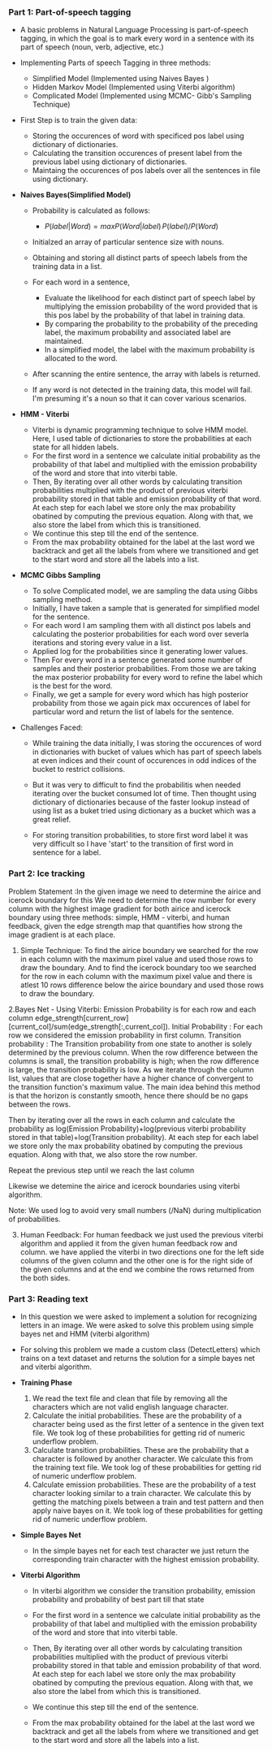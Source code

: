 

### Part 1: Part-of-speech tagging

- A basic problems in Natural Language Processing is part-of-speech tagging, in which the goal is to mark every word in a sentence with its part of speech (noun, verb, adjective, etc.)
- Implementing Parts of speech Tagging in three methods:

  - Simplified Model (Implemented using Naives Bayes )
  - Hidden Markov Model (Implemented using Viterbi algorithm)
  - Complicated Model (Implemented using MCMC- Gibb's Sampling Technique)

- First Step is to train the given data:

  - Storing the occurences of word with specificed pos label using dictionary of dictionaries.
  - Calculating the transition occurences of present label from the previous label using dictionary of dictionaries.
  - Maintaing the occurences of pos labels over all the sentences in file using dictionary.

- **Naives Bayes(Simplified Model)**

  - Probability is calculated as follows:
    - $P(label|Word) = max{P(Word|label)\, P(label) / P(Word)}$
  - Initialzed an array of particular sentence size with nouns.
  - Obtaining and storing all distinct parts of speech labels from the training data in a list.
  - For each word in a sentence,
    - Evaluate the likelihood for each distinct part of speech label by multiplying the emission probability of the word provided that is this pos label by the probability of that label in training data.
    - By comparing the probability to the probability of the preceding label, the maximum probability and associated label are maintained.
    - In a simplified model, the label with the maximum probability is allocated to the word.
  - After scanning the entire sentence, the array with labels is returned.

  - If any word is not detected in the training data, this model will fail. I'm presuming it's a noun so that it can cover various scenarios.

- **HMM - Viterbi**

  - Viterbi is dynamic programming technique to solve HMM model. Here, I used table of dictionaries to store the probabilities at each state for all hidden labels.
  - For the first word in a sentence we calculate initial probability as the probability of that label and multiplied with the emission probability of the word and store that into viterbi table.
  - Then, By iterating over all other words by calculating transition probabilities multiplied with the product of previous viterbi probability stored in that table and emission probability of that word. At each step for each label we store only the max probability obatined by computing the previous equation. Along with that, we also store the label from which this is transitioned.
  - We continue this step till the end of the sentence.
  - From the max probability obtained for the label at the last word we backtrack and get all the labels from where we transitioned and get to the start word and store all the labels into a list.

- **MCMC Gibbs Sampling**

  - To solve Complicated model, we are sampling the data using Gibbs sampling method.
  - Initially, I have taken a sample that is generated for simplified model for the sentence.
  - For each word I am sampling them with all distinct pos labels and calculating the posterior probabilities for each word over severla iterations and storing every value in a list.
  - Applied log for the probabilities since it generating lower values.
  - Then For every word in a sentence generated some number of samples and their posterior probabilities. From those we are taking the max posterior probability for every word to refine the label which is the best for the word.
  - Finally, we get a sample for every word which has high posterior probability from those we again pick max occurences of label for particular word and return the list of labels for the sentence.

- Challenges Faced:

  - While training the data initially, I was storing the occurences of word in dictionaries with bucket of values which has part of speech labels at even indices and their count of occurences in odd indices of the bucket to restrict collisions.
  - But it was very to difficult to find the probabilitis when needed iterating over the bucket consumed lot of time. Then thought using dictionary of dictionaries because of the faster lookup instead of using list as a buket tried using dictionary as a bucket which was a great relief.

  - For storing transition probabilities, to store first word label it was very difficult so I have 'start' to the transition of first word in sentence for a label.

### Part 2: Ice tracking

Problem Statement :In the given image we need to determine the airice and icerock boundary for this We need to determine the row number for every column with the highest image gradient for both airice and icerock boundary using three methods: simple, HMM - viterbi, and human feedback, given the edge strength map that quantifies how strong the image gradient is at each place.

1. Simple Technique:
   To find the airice boundary we searched for the row in each column with the maximum pixel value and used those rows to draw the boundary.
   And to find the icerock boundary too we searched for the row in each column with the maximum pixel value and there is atlest 10 rows difference below the airice boundary and used those rows to draw the boundary.

2.Bayes Net - Using Viterbi:
Emission Probability is for each row and each column edge_strength[current_row][current_col]/sum(edge_strength[:,current_col]).
Initial Probability : For each row we considered the emission probability in first column.
Transition probability : The Transition probability from one state to another is solely determined by the previous column. When the row difference between the columns is small, the transition probability is high; when the row difference is large, the transition probability is low. As we iterate through the column list, values that are close together have a higher chance of convergent to the transition function's maximum value. The main idea behind this method is that the horizon is constantly smooth, hence there should be no gaps between the rows.

Then by iterating over all the rows in each column and calculate the probability as log(Emission Probability)+log(previous viterbi probability stored in that table)+log(Transition probability). At each step for each label we store only the max probability obatined by computing the previous equation. Along with that, we also store the row number.

Repeat the previous step until we reach the last column

Likewise we detemine the airice and icerock boundaries using viterbi algorithm.

Note: We used log to avoid very small numbers (/NaN) during multiplication of probabilities.

3. Human Feedback:
   For human feedback we just used the previous viterbi algorithm and applied it from the given human feedback row and column.
   we have applied the viterbi in two directions one for the left side columns of the given column and the other one is for the right side of the given columns and at the end we combine the rows returned from the both sides.

### Part 3: Reading text

- In this question we were asked to implement a solution for recognizing letters in an image. We were asked to solve this problem using simple bayes net and HMM (viterbi algorithm)

- For solving this problem we made a custom class (DetectLetters) which trains on a text dataset and returns the solution for a simple bayes net and viterbi algorithm.

- **Training Phase**

  1. We read the text file and clean that file by removing all the characters which are not valid english language character.
  2. Calculate the initial probabilities. These are the probability of a character being used as the first letter of a sentence in the given text file. We took log of these probabilities for getting rid of numeric underflow problem.
  3. Calculate transition probabilities. These are the probability that a character is followed by another character. We calculate this from the training text file. We took log of these probabilities for getting rid of numeric underflow problem.
  4. Calculate emission probabilities. These are the probability of a test character looking similar to a train character. We calculate this by getting the matching pixels between a train and test pattern and then apply naive bayes on it. We took log of these probabilities for getting rid of numeric underflow problem.

- **Simple Bayes Net**

  - In the simple bayes net for each test character we just return the corresponding train character with the highest emission probability.

- **Viterbi Algorithm**

  - In viterbi algorithm we consider the transition probability, emission probability and probability of best part till that state

  - For the first word in a sentence we calculate initial probability as the probability of that label and multiplied with the emission probability of the word and store that into viterbi table.
  - Then, By iterating over all other words by calculating transition probabilities multiplied with the product of previous viterbi probability stored in that table and emission probability of that word. At each step for each label we store only the max probability obatined by computing the previous equation. Along with that, we also store the label from which this is transitioned.
  - We continue this step till the end of the sentence.
  - From the max probability obtained for the label at the last word we backtrack and get all the labels from where we transitioned and get to the start word and store all the labels into a list.

